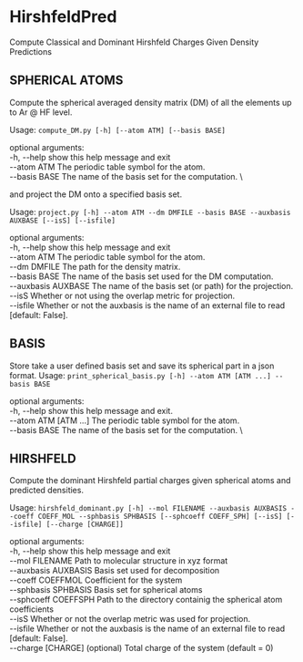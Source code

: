 # HirshfeldPred
Compute Classical and Dominant Hirshfeld Charges Given Density Predictions

## SPHERICAL ATOMS

Compute the spherical averaged density matrix (DM) of all the elements up to Ar @ HF level.

Usage:
`compute_DM.py [-h] [--atom ATM] [--basis BASE]`

optional arguments: \
  -h, --help    show this help message and exit \
  --atom ATM    The periodic table symbol for the atom. \
  --basis BASE  The name of the basis set for the computation. \

and project the DM onto a specified basis set. 

Usage:
`project.py [-h] --atom ATM --dm DMFILE --basis BASE --auxbasis AUXBASE [--isS] [--isfile]`

optional arguments: \
  -h, --help          show this help message and exit \
  --atom ATM          The periodic table symbol for the atom. \
  --dm DMFILE         The path for the density matrix. \
  --basis BASE        The name of the basis set used for the DM computation. \
  --auxbasis AUXBASE  The name of the basis set (or path) for the projection. \
  --isS               Whether or not using the overlap metric for projection. \
  --isfile            Whether or not the auxbasis is the name of an external file to read [default: False]. 

## BASIS

Store take a user defined basis set and save its spherical part in a json format.
Usage:
`print_spherical_basis.py [-h] --atom ATM [ATM ...] --basis BASE`

optional arguments: \
  -h, --help            show this help message and exit. \
  --atom ATM [ATM ...]  The periodic table symbol for the atom. \
  --basis BASE          The name of the basis set for the computation. \


## HIRSHFELD

Compute the dominant Hirshfeld partial charges given spherical atoms and predicted densities.

Usage:
`hirshfeld_dominant.py [-h] --mol FILENAME --auxbasis AUXBASIS --coeff COEFF_MOL --sphbasis SPHBASIS [--sphcoeff COEFF_SPH] [--isS] [--isfile] [--charge [CHARGE]]`

optional arguments: \
  -h, --help            show this help message and exit \
  --mol FILENAME        Path to molecular structure in xyz format \
  --auxbasis AUXBASIS   Basis set used for decomposition \
  --coeff COEFFMOL     Coefficient for the system \
  --sphbasis SPHBASIS   Basis set for spherical atoms \
  --sphcoeff COEFFSPH  Path to the directory containig the spherical atom coefficients \
  --isS                 Whether or not the overlap metric was used for projection. \
  --isfile              Whether or not the auxbasis is the name of an external file to read [default: False]. \
  --charge [CHARGE]     (optional) Total charge of the system (default = 0) 

